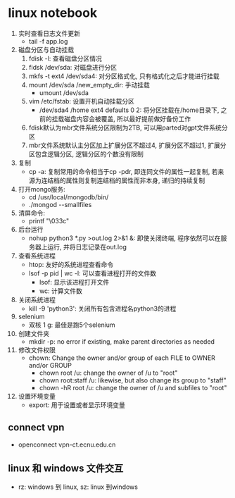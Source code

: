 # linux notebook
1. 实时查看日志文件更新
    * tail -f app.log
2. 磁盘分区与自动挂载
    1. fdisk -l: 查看磁盘分区情况
    2. fidsk /dev/sda: 对磁盘进行分区
    3. mkfs -t ext4 /dev/sda4: 对分区格式化, 只有格式化之后才能进行挂载
    4. mount /dev/sda /new_empty_dir: 手动挂载
        * umount /dev/sda
    5. vim /etc/fstab: 设置开机自动挂载分区
        * /dev/sda4 /home ext4 defaults 0 2: 将分区挂载在/home目录下, 之前的挂载磁盘内容会被覆盖, 所以最好提前做好备份工作
    6. fdisk默认为mbr文件系统分区限制为2TB, 可以用parted对gpt文件系统分区
    7. mbr文件系统默认主分区加上扩展分区不超过4, 扩展分区不超过1, 扩展分区包含逻辑分区, 逻辑分区的个数没有限制
3. 复制
    * cp -a: 复制常用的命令相当于cp -pdr, 即连同文件的属性一起复制, 若来源为连结档的属性则复制连结档的属性而非本身, 递归的持续复制
4. 打开mongo服务:
    * cd /usr/local/mongodb/bin/
    * ./mongod --smallfiles
5. 清屏命令:
    * printf "\033c"
6. 后台运行
    * nohup python3 *.py >out.log 2>&1 &: 即使关闭终端, 程序依然可以在服务器上运行, 并将日志记录在out.log
7. 查看系统进程
    * htop: 友好的系统进程查看命令
    * lsof -p pid | wc -l: 可以查看进程打开的文件数
        * lsof: 显示该进程打开文件
        * wc: 计算文件数
8. 关闭系统进程
    * kill -9 'python3': 关闭所有包含进程名python3的进程
9. selenium
    * 双核 1 g: 最佳是跑5个selenium
10. 创建文件夹
    * mkdir -p: no error if existing, make parent directories as needed
11. 修改文件权限
    * chown: Change the owner and/or group of each FILE to OWNER and/or GROUP
        * chown root /u: change the owner of /u to "root"
        * chown root:staff /u: likewise, but also change its group to "staff"
        * chown -hR root /u: change the owner of /u and subfiles to "root"
12. 设置环境变量
    * export: 用于设置或者显示环境变量
## connect vpn
* openconnect vpn-ct.ecnu.edu.cn

## linux 和 windows 文件交互
* rz: windows 到 linux, sz: linux 到windows
